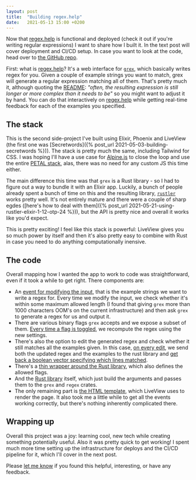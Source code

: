 ```yaml
---
layout: post
title:  "Building regex.help"
date:   2021-05-13 15:00 +0200
---
```


Now that [regex.help](https://regex.help) is functional and deployed (check it out if you're writing regular expressions) I want to share how I built it. In the text post will cover deployment and CI/CD setup. In case you want to look at the code, head over to [the GitHub repo](https://github.com/maciejgryka/regex_help).

First: what is [regex.help](https://regex.help)? It's a web interface for [`grex`](https://github.com/pemistahl/grex), which basically writes regex for you. Given a couple of example strings you want to match, grex will generate a regular expression matching all of them. That's pretty much it, although quoting the [README](https://github.com/pemistahl/grex#2--do-i-still-need-to-learn-to-write-regexes-then-top-): *"often, the resulting expression is still longer or more complex than it needs to be"* so you might want to adjust it by hand. You can do that interactively on [regex.help](https://regex.help) while getting real-time feedback for each of the examples you specified.

## The stack

This is the second side-project I've built using Elixir, Phoenix and LiveView (the first one was [Secretwords]({% post_url 2021-05-03-building-secretwords %})). The stack is pretty much the same, including Tailwind for CSS. I was hoping I'll have a use case for [Alpine.js](https://github.com/alpinejs/alpine/) to close the loop and use the entire [PETAL stack](https://thinkingelixir.com/petal-stack-in-elixir/), alas, there was no need for any custom JS this time either.

The main difference this time was that `grex` is a Rust library - so I had to figure out a way to bundle it with an Elixir app. Luckily, a bunch of people already spent a bunch of time on this and the resulting library, [`rustler`](https://github.com/rusterlium/rustler) works pretty well. It's not entirely mature and there were a couple of sharp egdes ([here's how to deal with them]({% post_url 2021-05-21-using-rustler-elixir-1-12-otp-24 %})), but the API is pretty nice and overall it works like you'd expect.

This is pretty exciting! I feel like this stack is powerful: LiveView gives you so much power by itself and then it's also pretty easy to combine with Rust in case you need to do anything computationally inensive.

## The code

Overall mapping how I wanted the app to work to code was straightforward, even if it took a while to get right. There components are:

- An [event for modifying the input](https://github.com/maciejgryka/regex_help/blob/27dc73088b054bc518a61467a79f93769861e3fe/lib/regex_help_web/live/page_live.ex#L22-L28), that is the example strings we want to write a regex for. Every time we modify the input, we check whether it's within some maximum allowed length (I found that giving `grex` more than 1000 characters OOM's on the current infrastructure) and then ask `grex` to generate a regex for us and output it.
- There are various binary flags `grex` accepts and we expose a subset of them. [Every time a flag is toggled](https://github.com/maciejgryka/regex_help/blob/27dc73088b054bc518a61467a79f93769861e3fe/lib/regex_help_web/live/page_live.ex#L34-L45), we recompute the regex using the new settings.
- There's also the option to edit the generated regex and check whether it still matches all the examples given. In this case, [on every edit](https://github.com/maciejgryka/regex_help/blob/27dc73088b054bc518a61467a79f93769861e3fe/lib/regex_help_web/live/page_live.ex#L60-L67), we send both the updated regex and the examples to the rust library and [get back a boolean vector specifying which lines matched](https://github.com/maciejgryka/regex_help/blob/27dc73088b054bc518a61467a79f93769861e3fe/native/regexhelper/src/lib.rs#L39).
- There's a [thin wrapper around the Rust library](https://github.com/maciejgryka/regex_help/blob/main/lib/regex_help/regex_helper.ex), which also defines the allowed flags.
- And the [Rust library](https://github.com/maciejgryka/regex_help/blob/main/native/regexhelper/src/lib.rs) itself, which just build the arguments and passes them to the `grex` and `regex` crates.
- The only remaining part is [the HTML template](https://github.com/maciejgryka/regex_help/blob/main/lib/regex_help_web/live/page_live.html.leex), which LiveView uses to render the page. It also took me a little while to get all the events working correctly, but there's nothing inherently complicated there.

## Wrapping up

Overall this project was a joy: learning cool, new tech while creating something potentially useful. Also it was pretty quick to get working! I spent much more time setting up the infrastructure for deploys and the CI/CD pipeline for it, which I'll cover in the next post.

Please [let me know](twitter.com/maciejgryka) if you found this helpful, interesting, or have any feedback.
